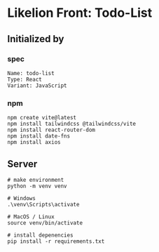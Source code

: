 # Likelion Front: Todo-List

## Initialized by

### **spec**

```
Name: todo-list
Type: React
Variant: JavaScript
```

### **npm**

```
npm create vite@latest
npm install tailwindcss @tailwindcss/vite
npm install react-router-dom
npm install date-fns
npm install axios
```

## Server

```
# make environment
python -m venv venv

# Windows
.\venv\Scripts\activate

# MacOS / Linux
source venv/bin/activate

# install depenencies
pip install -r requirements.txt
```
